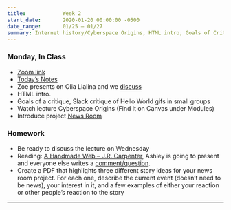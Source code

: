 ```yaml
---
title:            Week 2
start_date:       2020-01-20 00:00:00 -0500
date_range:       01/25 – 01/27
summary: Internet history/Cyberspace Origins, HTML intro, Goals of Critique
---
```


### Monday, In Class

- [Zoom link](https://zoom.us/j/7047994536?pwd=RThBZ0oyWHd5M2RZcmFNQUVwUFJHUT09)
- [Today&rsquo;s Notes](https://paper.dropbox.com/doc/Penn-Week-2-Notes-HTML-Intro-Goals-of-a-Critique--BD68Bpux39BZXxiOfQL5GK5mAQ-b7rb0V6gzVYVeBk1wtflQ)
- Zoe presents on Olia Lialina and we [discuss](https://paper.dropbox.com/doc/Penn-Art-of-Web-S21-Reading-Reflections--BDZ0zkddIHdHnjlunCHHcLmVAQ-S1JiF65jZGoyxtwx4EUPf)
- HTML intro.
- Goals of a critique, Slack critique of Hello World gifs in small groups 
- Watch lecture Cyberspace Origins (Find it on Canvas under Modules)
- Introduce project [News Room](../projects/image-series)


### Homework
- Be ready to discuss the lecture on Wednesday
- Reading: [A Handmade Web – J.R. Carpenter](http://arts21.labud.nyc/assets/readings/carpenter.pdf), Ashley is going to present and everyone else writes a [comment/question](https://paper.dropbox.com/doc/Penn-Art-of-Web-S21-Reading-Reflections--BDZ0zkddIHdHnjlunCHHcLmVAQ-S1JiF65jZGoyxtwx4EUPf).
- Create a PDF that highlights three different story ideas for your news room project. For each one, describe the current event (doesn&rsquo;t need to be news), your interest in it, and a few examples of either your reaction or other people&rsquo;s reaction to the story

---
